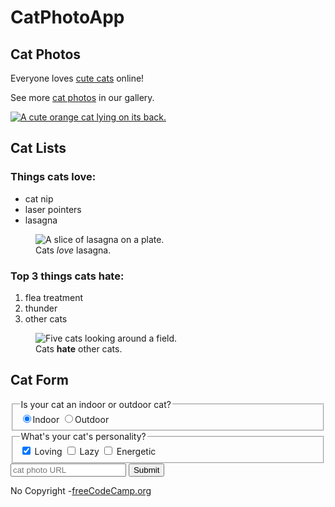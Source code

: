 <!DOCTYPE html>
<html lang="en">
  <head>
    <meta charset="utf-8" />
    <title>CatPhotoApp</title>
  </head>
  <body>
    <main>
      <h1>CatPhotoApp</h1>
      <section>
        <h2>Cat Photos</h2>
        <p>Everyone loves
          <a href="https://cdn.freecodecamp.org/curriculum/cat-photo-app/running-cats.jpg">cute cats</a> online!
        </p>
        <p>
          See more <a target="_blank" href="https://freecatphotoapp.com">cat photos</a> in our gallery.
        </p>
        <a href="https://freecatphotoapp.com"><img src="https://cdn.freecodecamp.org/curriculum/cat-photo-app/relaxing-cat.jpg" alt="A cute orange cat lying on its back."/></a>
      </section>
      <section>
        <h2>Cat Lists</h2>
        <h3>Things cats love:</h3>
        <ul>
          <li>cat nip</li>
          <li>laser pointers</li>
          <li>lasagna</li>
        </ul>
        <figure>
          <img src="https://cdn.freecodecamp.org/curriculum/cat-photo-app/lasagna.jpg" alt="A slice of lasagna on a plate."/>
          <figcaption>Cats <em>love</em> lasagna.</figcaption>
        </figure>
        <h3>Top 3 things cats hate:</h3>
        <ol>
          <li>flea treatment</li>
          <li>thunder</li>
          <li>other cats</li>
        </ol>
        <figure>
          <img src="https://cdn.freecodecamp.org/curriculum/cat-photo-app/cats.jpg" alt="Five cats looking around a field."/>
          <figcaption>Cats <strong>hate</strong> other cats.</figcaption>
        </figure>
      </section>
      <section>
        <h2>Cat Form</h2>
        <form action="https://freecatphotoapp.com/submit-cat-photo">
          <fieldset>
            <legend>Is your cat an indoor or outdoor cat?</legend>
            <label><input id="indoor" type="radio" name="indoor-outdoor" value="indoor" checked/>Indoor</label>
            <label><input id="outdoor" type="radio" name="indoor-outdoor" value="outdoor"/>Outdoor</label>
          </fieldset>
          <fieldset>
            <legend>What's your cat's personality?</legend>
            <input id="loving" type="checkbox" name="personality" value="loving" checked/>
            <label for="loving">Loving</label>
            <input id="lazy" type="checkbox" name="personality" value="lazy" />
            <label for="lazy">Lazy</label>
            <input id="energetic" type="checkbox" name="personality" value="energetic"/>
            <label for="energetic">Energetic</label>
          </fieldset>
          <input type="text" name="catphotourl" placeholder="cat photo URL" required/>
          <button type="submit">Submit</button>
        </form>
      </section>
    </main>
    <footer>
      <p>No Copyright -<a href="https://www.freecodecamp.org">freeCodeCamp.org</a>
      </p>
    </footer>
  </body>
</html>

